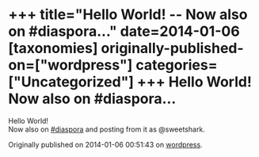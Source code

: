 +++
title="Hello World! -- Now also on #diaspora..."
date=2014-01-06
[taxonomies]
originally-published-on=["wordpress"]
categories=["Uncategorized"]
+++
Hello World!
Now also on #diaspora...
=====================================

<p>Hello World!<br>
Now also on <a href="/tags/diaspora" class="tag">#diaspora</a> and posting from it as @sweetshark.</p>

Originally published on 2014-01-06 00:51:43 on [wordpress](https://skyfromme.wordpress.com/2014/01/06/hello-worldnow-also-on-diaspora/).

